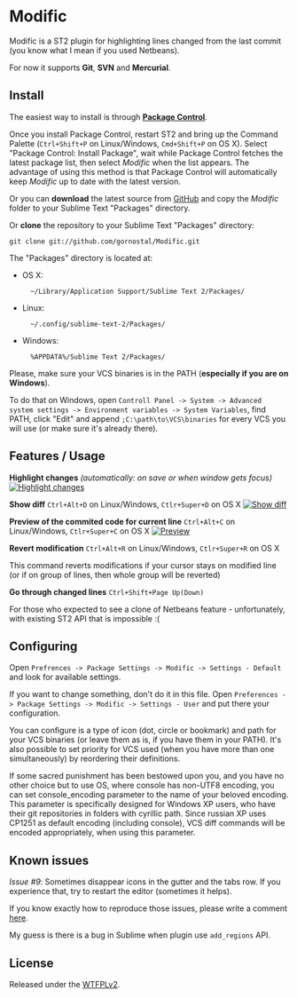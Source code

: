 Modific
=========

Modific is a ST2 plugin for highlighting lines changed from the last commit (you know what I mean if you used Netbeans).

For now it supports **Git**, **SVN** and **Mercurial**.


Install
-------

The easiest way to install is through **[Package Control](http://wbond.net/sublime\_packages/package\_control)**.

Once you install Package Control, restart ST2 and bring up the Command Palette (`Ctrl+Shift+P` on Linux/Windows, `Cmd+Shift+P` on OS X). Select "Package Control: Install Package", wait while Package Control fetches the latest package list, then select *Modific* when the list appears. The advantage of using this method is that Package Control will automatically keep *Modific* up to date with the latest version.

Or you can **download** the latest source from [GitHub](https://github.com/gornostal/Modific/zipball/master) and copy the *Modific* folder to your Sublime Text "Packages" directory.

Or **clone** the repository to your Sublime Text "Packages" directory:

    git clone git://github.com/gornostal/Modific.git


The "Packages" directory is located at:

* OS X:

        ~/Library/Application Support/Sublime Text 2/Packages/

* Linux:

        ~/.config/sublime-text-2/Packages/

* Windows:

        %APPDATA%/Sublime Text 2/Packages/

Please, make sure your VCS binaries is in the PATH (**especially if you are on Windows**).

To do that on Windows, open `Controll Panel -> System -> Advanced system settings -> Environment variables -> System Variables`, find PATH, click "Edit" and append `;C:\path\to\VCS\binaries` for every VCS you will use (or make sure it's already there).

Features / Usage
----------------

**Highlight changes** *(automatically: on save or when window gets focus)*
[![Highlight changes](http://i.imgur.com/FgpyRl.jpg)](http://i.imgur.com/FgpyR.jpg)

**Show diff** `Ctrl+Alt+D` on Linux/Windows, `Ctlr+Super+D` on OS X
[![Show diff](http://i.imgur.com/csCw7l.jpg)](http://i.imgur.com/csCw7.jpg)

**Preview of the commited code for current line** `Ctrl+Alt+C` on Linux/Windows, `Ctlr+Super+C` on OS X
[![Preview](http://i.imgur.com/siVOXl.jpg)](http://i.imgur.com/siVOX.jpg)

**Revert modification** `Ctrl+Alt+R` on Linux/Windows, `Ctlr+Super+R` on OS X

This command reverts modifications if your cursor stays on modified line (or if on group of lines, then whole group will be reverted)

**Go through changed lines** `Ctrl+Shift+Page Up(Down)`

For those who expected to see a clone of Netbeans feature - unfortunately, with existing ST2 API that is impossible :(

Configuring
-----------

Open `Prefrences -> Package Settings -> Modific -> Settings - Default` and look for available settings.

If you want to change something, don't do it in this file. Open `Preferences -> Package Settings -> Modific -> Settings - User` and put there your configuration.

You can configure is a type of icon (dot, circle or bookmark) and path for your VCS binaries (or leave them as is, if you have them in your PATH). It's also possible to set priority for VCS used (when you have more than one simultaneously) by reordering their definitions.

If some sacred punishment has been bestowed upon you, and you have no other choice but to use OS, where console has non-UTF8 encoding, you can set console_encoding parameter to the name of your beloved encoding. This parameter is specifically designed for Windows XP users, who have their git repositories in folders with cyrillic path. Since russian XP uses CP1251 as default encoding (including console), VCS diff commands will be encoded appropriately, when using this parameter.

Known issues
------------

_Issue #9_: Sometimes disappear icons in the gutter and the tabs row.
If you experience that, try to restart the editor (sometimes it helps).

If you know exactly how to reproduce those issues, please write a comment [here](https://github.com/gornostal/Modific/issues/9).

My guess is there is a bug in Sublime when plugin use `add_regions` API.

License
-------
Released under the [WTFPLv2](http://sam.zoy.org/wtfpl/COPYING).
